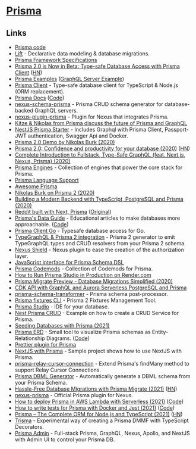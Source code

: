 # [Prisma](https://www.prisma.io/)

## Links

- [Prisma code](https://github.com/prisma/prisma)
- [Lift](https://github.com/prisma) - Declarative data modeling & database migrations.
- [Prisma Framework Specifications](https://github.com/prisma/specs)
- [Prisma 2.0 is Now in Beta: Type-safe Database Access with Prisma Client](https://www.prisma.io/blog/prisma-2-beta-b7bcl0gd8d8e) ([HN](https://news.ycombinator.com/item?id=22739121))
- [Prisma Examples](https://github.com/prisma/prisma-examples) ([GraphQL Server Example](https://github.com/prisma/prisma-examples/tree/master/typescript/graphql))
- [Prisma Client](https://github.com/prisma/prisma-client-js) - Type-safe database client for TypeScript & Node.js (ORM replacement).
- [Prisma Docs](https://www.prisma.io/docs/) ([Code](https://github.com/prisma/prisma2-docs))
- [nexus-schema-prisma](https://github.com/AhmedElywa/nexus-schema-prisma) - Prisma CRUD schema generator for database-backed GraphQL servers.
- [nexus-plugin-prisma](https://github.com/graphql-nexus/nexus-plugin-prisma) - Plugin for Nexus that integrates Prisma.
- [Kitze & Nikolas from Prisma discuss the future of Prisma and GraphQL](https://www.youtube.com/watch?v=SbPCWpb3-eA)
- [NestJS Prisma Starter](https://github.com/fivethree-team/nestjs-prisma-starter) - Includes Graphql with Prisma Client, Passport-JWT authentication, Swagger Api and Docker.
- [Prisma 2.0 Demo by Nikolas Burk (2020)](https://www.youtube.com/watch?v=AnJxKWQG_fM)
- [Prisma 2.0: Confidence and productivity for your database (2020)](https://www.prisma.io/blog/announcing-prisma-2-n0v98rzc8br1) ([HN](https://news.ycombinator.com/item?id=23466834))
- [Complete Introduction to Fullstack, Type-Safe GraphQL (feat. Next.js, Nexus, Prisma) (2020)](https://dev.to/prisma/complete-introduction-to-fullstack-type-safe-graphql-feat-next-js-nexus-prisma-c5)
- [Prisma Engines](https://github.com/prisma/prisma-engines) - Collection of engines that power the core stack for Prisma.
- [Prisma Language Support](https://github.com/prisma/language-tools)
- [Awesome Prisma](https://github.com/catalinmiron/awesome-prisma)
- [Nikolas Burk on Prisma 2 (2020)](https://overcast.fm/+N_6LdHvjk)
- [Building a Modern Backend with TypeScript, PostgreSQL and Prisma (2020)](https://www.prisma.io/blog/modern-backend-1-tsjs1ps7kip1)
- [Reddit built with Next, Prisma](https://github.com/nikolasburk/lireddit/) ([Original](https://github.com/benawad/lireddit))
- [Prisma's Data Guide](https://dataguide.prisma.io/) - Educational articles to make databases more approachable. ([Code](https://github.com/prisma/dataguide))
- [Prisma Client Go](https://github.com/prisma/prisma-client-go) - Typesafe database access for Go.
- [TypeGraphQL & Prisma 2 integration](https://github.com/MichalLytek/typegraphql-prisma) - Prisma 2 generator to emit TypeGraphQL types and CRUD resolvers from your Prisma 2 schema.
- [Nexus Shield](https://github.com/Sytten/nexus-shield) - Nexus plugin to ease the creation of the authorization layer.
- [JavaScript interface for Prisma Schema DSL](https://github.com/amplication/prisma-schema-dsl)
- [Prisma Codemods](https://github.com/prisma/codemods) - Collection of Codemods for Prisma.
- [How to Run Prisma Studio in Production on Render.com](https://github.com/blitz-js/blitz/wiki/How-to-Run-Prisma-Studio-in-Production-on-Render.com)
- [Prisma Migrate Preview - Database Migrations Simplified (2020)](https://www.prisma.io/blog/prisma-migrate-preview-b5eno5g08d0b)
- [CDK API with GraphQL and Aurora Serverless PostgreSQL and Prisma](https://github.com/ryands17/graphql-api-cdk-serverless-postgres)
- [prisma-schema-transformer](https://github.com/IBM/prisma-schema-transformer) - Prisma schema post-processor.
- [Prisma fixtures CLI](https://github.com/getbigger-io/prisma-fixtures) - Prisma 2 Fixtures Management Tool.
- [Prisma Studio](https://prisma.studio/) - IDE for your database.
- [Nest Prisma CRUD](https://github.com/johannesschobel/nest-prisma-crud) - Example on how to create a CRUD Service for Prisma.
- [Seeding Databases with Prisma (2021)](https://www.youtube.com/watch?v=2LwTUIqjbPo)
- [Prisma ERD](https://prisma-erd.simonknott.de/) - Small tool to visualize Prisma schemas as Entity-Relationship Diagrams. ([Code](https://github.com/Skn0tt/prisma-erd))
- [Prettier plugin for Prisma](https://github.com/umidbekk/prettier-plugin-prisma)
- [NextJS with Prisma](https://github.com/chenkie/next-prisma) - Sample project shows how to use NextJS with Prisma.
- [prisma-relay-cursor-connection](https://github.com/devoxa/prisma-relay-cursor-connection) - Extend Prisma's findMany method to support Relay Cursor Connections.
- [Prisma DBML Generator](https://github.com/notiz-dev/prisma-dbml-generator) - Automatically generate a DBML schema from your Prisma Schema.
- [Hassle-Free Database Migrations with Prisma Migrate (2021)](https://www.prisma.io/blog/prisma-migrate-ga-b5eno5g08d0b) ([HN](https://news.ycombinator.com/item?id=26480466))
- [nexus-prisma](https://github.com/prisma/nexus-prisma) - Official Prisma plugin for Nexus.
- [How to deploy Prisma in AWS Lambda with Serverless (2021)](https://dev.to/eddeee888/how-to-deploy-prisma-in-aws-lambda-with-serverless-1m76) ([Code](https://github.com/eddeee888/topic-prisma-aws-lambda-deployment))
- [How to write tests for Prisma with Docker and Jest (2021)](https://dev.to/eddeee888/how-to-write-tests-for-prisma-with-docker-and-jest-593i) ([Code](https://github.com/eddeee888/topic-prisma-testing))
- [Prisma – The Complete ORM for Node.js and TypeScript (2021)](https://www.prisma.io/blog/prisma-the-complete-orm-inw24qjeawmb) ([HN](https://news.ycombinator.com/item?id=26887724))
- [Trisma](https://github.com/alii/trisma) - Experimental way of creating a Prisma DMMF with TypeScript Decorators.
- [Prisma Admin](https://github.com/paljs/prisma-admin) - Full-stack Prisma, GraphQL, Nexus, Apollo, and NextJS with Admin UI to control your Prisma DB.
